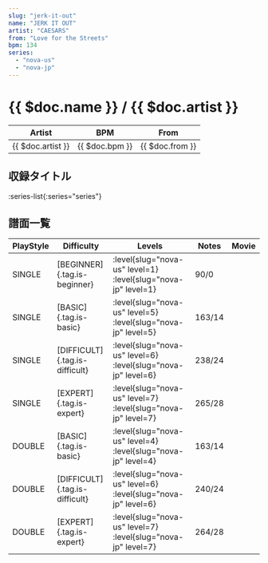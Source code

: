 ```yaml
---
slug: "jerk-it-out"
name: "JERK IT OUT"
artist: "CAESARS"
from: "Love for the Streets"
bpm: 134
series:
  - "nova-us"
  - "nova-jp"
---
```


# {{ $doc.name }} / {{ $doc.artist }}

|Artist|BPM|From|
|------|---|----|
|{{ $doc.artist }}|{{ $doc.bpm }}|{{ $doc.from }}|

## 収録タイトル

:series-list{:series="series"}

## 譜面一覧

|PlayStyle|Difficulty|Levels|Notes|Movie|
|---------|----------|------|-----|-----|
|SINGLE|[BEGINNER]{.tag.is-beginner}|:level{slug="nova-us" level=1} :level{slug="nova-jp" level=1}|90/0||
|SINGLE|[BASIC]{.tag.is-basic}|:level{slug="nova-us" level=5} :level{slug="nova-jp" level=5}|163/14||
|SINGLE|[DIFFICULT]{.tag.is-difficult}|:level{slug="nova-us" level=6} :level{slug="nova-jp" level=6}|238/24||
|SINGLE|[EXPERT]{.tag.is-expert}|:level{slug="nova-us" level=7} :level{slug="nova-jp" level=7}|265/28||
|DOUBLE|[BASIC]{.tag.is-basic}|:level{slug="nova-us" level=4} :level{slug="nova-jp" level=4}|163/14||
|DOUBLE|[DIFFICULT]{.tag.is-difficult}|:level{slug="nova-us" level=6} :level{slug="nova-jp" level=6}|240/24||
|DOUBLE|[EXPERT]{.tag.is-expert}|:level{slug="nova-us" level=7} :level{slug="nova-jp" level=7}|264/28||
